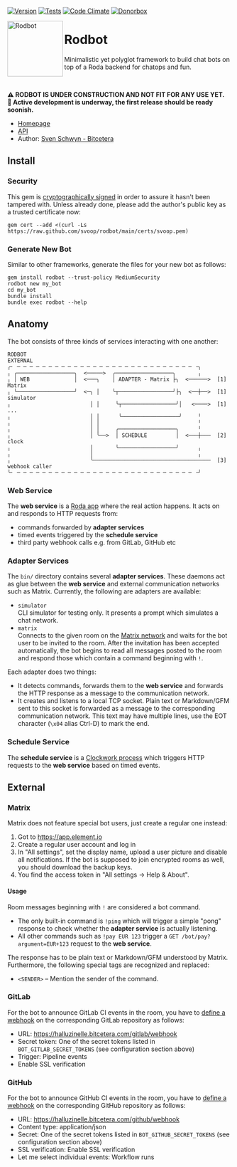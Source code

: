 [![Version](https://img.shields.io/gem/v/rodbot.svg?style=flat)](https://rubygems.org/gems/rodbot)
[![Tests](https://img.shields.io/github/actions/workflow/status/svoop/rodbot/test.yml?style=flat&label=tests)](https://github.com/svoop/rodbot/actions?workflow=Test)
[![Code Climate](https://img.shields.io/codeclimate/maintainability/svoop/rodbot.svg?style=flat)](https://codeclimate.com/github/svoop/rodbot/)
[![Donorbox](https://img.shields.io/badge/donate-on_donorbox-yellow.svg)](https://donorbox.org/bitcetera)

<img src="https://github.com/svoop/rodbot/raw/main/doc/rodbot.avif" alt="Rodbot" height="125" align="left">

# Rodbot

Minimalistic yet polyglot framework to build chat bots on top of a Roda backend for chatops and fun.

<br clear="all">

<b>⚠️ RODBOT IS UNDER CONSTRUCTION AND NOT FIT FOR ANY USE YET.<br>🚧 Active development is underway, the first release should be ready soonish.</b>

* [Homepage](https://github.com/svoop/rodbot)
* [API](https://www.rubydoc.info/gems/rodbot)
* Author: [Sven Schwyn - Bitcetera](https://bitcetera.com)

## Install

### Security

This gem is [cryptographically signed](https://guides.rubygems.org/security/#using-gems) in order to assure it hasn't been tampered with. Unless already done, please add the author's public key as a trusted certificate now:

```
gem cert --add <(curl -Ls https://raw.github.com/svoop/rodbot/main/certs/svoop.pem)
```

### Generate New Bot

Similar to other frameworks, generate the files for your new bot as follows:

```
gem install rodbot --trust-policy MediumSecurity
rodbot new my_bot
cd my_bot
bundle install
bundle exec rodbot --help
```

## Anatomy

The bot consists of three kinds of services interacting with one another:

```
RODBOT                                                            EXTERNAL
╭╴ ─ ─ ─ ─ ─ ─ ─ ─ ─ ─ ─ ─ ─ ─ ─ ─ ─ ─ ─ ─ ─ ─ ─ ─ ─ ─ ─ ─ ╶╮
╷ ╭──────────────────╮  <─────>  ╭──────────────────╮       ╷
╷ │ WEB              │  <───╮    │ ADAPTER - Matrix ├╮  <──────>  [1] Matrix
╷ ╰──────────────────╯  <─╮ │    ╰┬─────────────────╯├╮  <──┼──>  [1] simulator
╷                         │ │     ╰┬─────────────────╯│   <────>  [1] ...
╷                         │ │      ╰──────────────────╯     ╵
╷                         │ │                               ╵
╷                         │ │     ╭──────────────────╮      ╵
╷                         │ ╰──>  │ SCHEDULE         │  <───┼───  [2] clock
╷                         │       ╰──────────────────╯      ╷
╷                         │                                 ╷
╷                         ╰─────────────────────────────────────  [3] webhook caller
╰╴ ─ ─ ─ ─ ─ ─ ─ ─ ─ ─ ─ ─ ─ ─ ─ ─ ─ ─ ─ ─ ─ ─ ─ ─ ─ ─ ─ ─ ╶╯
```

### Web Service

The **web service** is a [Roda app](https://roda.jeremyevans.net) where the real action happens. It acts on and responds to HTTP requests from:

* commands forwarded by **adapter services**
* timed events triggered by the **schedule service**
* third party webhook calls e.g. from GitLab, GitHub etc

### Adapter Services

The `bin/` directory contains several **adapter services**. These daemons act as glue between the **web service** and external communication networks such as Matrix. Currently, the following are adapters are available:

* `simulator`<br>CLI simulator for testing only. It presents a prompt which simulates a chat network.
* `matrix`<br>Connects to the given room on the [Matrix network](https://matrix.org) and waits for the bot user to be invited to the room. After the invitation has been accepted automatically, the bot begins to read all messages posted to the room and respond those which contain a command beginning with `!`.

Each adapter does two things:

* It detects commands, forwards them to the **web service** and forwards the HTTP response as a message to the communication network.
* It creates and listens to a local TCP socket. Plain text or Markdown/GFM sent to this socket is forwarded as a message to the corresponding communication network. This text may have multiple lines, use the EOT character (`\x04` alias Ctrl-D) to mark the end.

### Schedule Service

The **schedule service** is a [Clockwork process](https://github.com/Rykian/clockwork) which triggers HTTP requests to the **web service** based on timed events.

## External

### Matrix

Matrix does not feature special bot users, just create a regular one instead:

1. Got to https://app.element.io
2. Create a regular user account and log in
3. In "All settings", set the display name, upload a user picture and disable all notifications. If the bot is supposed to join encrypted rooms as well, you should download the backup keys.
4. You find the access token in "All settings -> Help & About".

#### Usage

Room messages beginning with `!` are considered a bot command.

* The only built-in command is `!ping` which will trigger a simple "pong" response to check whether the **adapter service** is actually listening.
* All other commands such as `!pay EUR 123` trigger a `GET /bot/pay?argument=EUR+123` request to the **web service**.

The response has to be plain text or Markdown/GFM understood by Matrix. Furthermore, the following special tags are recognized and replaced:

* `<SENDER>` – Mention the sender of the command.

### GitLab

For the bot to announce GitLab CI events in the room, you have to [define a webhook](https://docs.gitlab.com/ee/user/project/integrations/webhooks.html) on the corresponding GitLab repository as follows:

* URL: https://halluzinelle.bitcetera.com/gitlab/webhook
* Secret token: One of the secret tokens listed in `BOT_GITLAB_SECRET_TOKENS` (see configuration section above)
* Trigger: Pipeline events
* Enable SSL verification

### GitHub

For the bot to announce GitHub CI events in the room, you have to [define a webhook](https://docs.github.com/en/developers/webhooks-and-events/webhooks/about-webhooks) on the corresponding GitHub repository as follows:

* URL: https://halluzinelle.bitcetera.com/github/webhook
* Content type: application/json
* Secret: One of the secret tokens listed in `BOT_GITHUB_SECRET_TOKENS` (see configuration section above)
* SSL verification: Enable SSL verification
* Let me select individual events: Workflow runs
